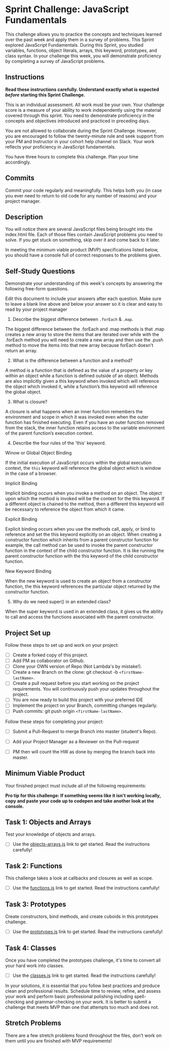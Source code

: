 # Sprint Challenge: JavaScript Fundamentals

This challenge allows you to practice the concepts and techniques learned over the past week and apply them in a survey of problems. This Sprint explored JavaScript Fundamentals. During this Sprint, you studied variables, functions, object literals, arrays, this keyword, prototypes, and class syntax. In your challenge this week, you will demonstrate proficiency by completing a survey of JavaScript problems.

## Instructions

**Read these instructions carefully. Understand exactly what is expected _before_ starting this Sprint Challenge.**

This is an individual assessment. All work must be your own. Your challenge score is a measure of your ability to work independently using the material covered through this sprint. You need to demonstrate proficiency in the concepts and objectives introduced and practiced in preceding days.

You are not allowed to collaborate during the Sprint Challenge. However, you are encouraged to follow the twenty-minute rule and seek support from your PM and Instructor in your cohort help channel on Slack. Your work reflects your proficiency in JavaScript fundamentals.

You have three hours to complete this challenge. Plan your time accordingly.

## Commits

Commit your code regularly and meaningfully. This helps both you (in case you ever need to return to old code for any number of reasons) and your project manager.

## Description

You will notice there are several JavaScript files being brought into the index.html file.  Each of those files contain JavaScript problems you need to solve.  If you get stuck on something, skip over it and come back to it later.

In meeting the minimum viable product (MVP) specifications listed below, you should have a console full of correct responses to the problems given.

## Self-Study Questions

Demonstrate your understanding of this week's concepts by answering the following free-form questions.

Edit this document to include your answers after each question. Make sure to leave a blank line above and below your answer so it is clear and easy to read by your project manager

1. Describe the biggest difference between `.forEach` & `.map`.

The biggest difference between the .forEach and .map methods is that .map creates a new array to store the items that are iterated over while with the .forEach method you will need to create a new array and then use the .push method  to move the items into that new array because forEach doesn’t return an array.

2. What is the difference between a function and a method?

A method is a function that is defined as the value of a property or key within an object while a function is defined outside of an object.  Methods are also implicitly given a this keyword when invoked which will reference the object which invoked it, while a function’s this keyword will reference the global object. 

3. What is closure?

A closure is what happens when an inner function remembers the environment and scope in which it was invoked even when the outer function has finished executing. Even if you have an outer function removed from the stack, the inner function retains access to the variable environment of the parent function’s execution context.

4. Describe the four rules of the 'this' keyword.

Winow or Global Object Binding

If the initial execution of JavaScript occurs within the global execution context, the `this` keyword will reference the global object which is window in the case of a browser.

Implicit Binding

Implicit binding occurs when you invoke a method on an object.  The object upon which the method is invoked will be the context for the this keyword. If a different object is chained to the method, then a different this keyword will be necessary to reference the object from which it came.

Explicit Binding

Explicit binding occurs when you use the methods call, apply, or bind to reference and set the this keyword explicitly on an object.  When creating a constructor function which inherits from a parent constructor function for example, the call method can be used to invoke the parent constructor function in the context of the child constructor function. It is like running the parent constructor function with the this keyword of the child constructor function. 

New Keyword Binding

When the new keyword is used to create an object from a constructor function,  the this keyword references the particular object returned by the constructor function. 


5. Why do we need super() in an extended class?

When the super keyword is used in an extended class, it gives us the ability to call and access the functions associated with the parent constructor.

## Project Set up

Follow these steps to set up and work on your project:

- [ ] Create a forked copy of this project.
- [ ] Add PM as collaborator on Github.
- [ ] Clone your OWN version of Repo (Not Lambda's by mistake!).
- [ ] Create a new Branch on the clone: git checkout -b `<firstName-lastName>`.
- [ ] Create a pull request before you start working on the project requirements.  You will continuously push your updates throughout the project.
- [ ] You are now ready to build this project with your preferred IDE
- [ ] Implement the project on your Branch, committing changes regularly.
- [ ] Push commits: git push origin `<firstName-lastName>`.

Follow these steps for completing your project:

- [ ] Submit a Pull-Request to merge <firstName-lastName> Branch into master (student's  Repo).
- [ ] Add your Project Manager as a Reviewer on the Pull-request
- [ ] PM then will count the HW as done by  merging the branch back into master.


## Minimum Viable Product

Your finished project must include all of the following requirements:

**Pro tip for this challenge: If something seems like it isn't working locally, copy and paste your code up to codepen and take another look at the console.**

## Task 1: Objects and Arrays
Test your knowledge of objects and arrays. 
* [ ] Use the [objects-arrays.js](challenges/objects-arrays.js) link to get started.  Read the instructions carefully!

## Task 2: Functions
This challenge takes a look at callbacks and closures as well as scope. 
* [ ] Use the [functions.js](challenges/functions.js) link to get started. Read the instructions carefully!

## Task 3: Prototypes
Create constructors, bind methods, and create cuboids in this prototypes challenge.
* [ ] Use the [prototypes.js](challenges/prototypes.js) link to get started. Read the instructions carefully!

## Task 4: Classes
Once you have completed the prototypes challenge, it's time to convert all your hard work into classes.
* [ ] Use the [classes.js](challenges/classes.js) link to get started. Read the instructions carefully!

In your solutions, it is essential that you follow best practices and produce clean and professional results. Schedule time to review, refine, and assess your work and perform basic professional polishing including spell-checking and grammar-checking on your work. It is better to submit a challenge that meets MVP than one that attempts too much and does not.

## Stretch Problems

There are a few stretch problems found throughout the files, don't work on them until you are finished with MVP requirements!
